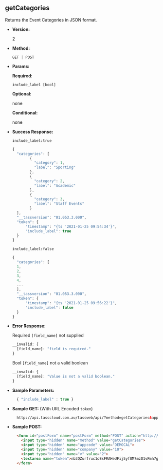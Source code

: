 **getCategories**
----
  Returns the Event Categories in JSON format.

* **Version:**

  2

* **Method:**

  `GET | POST`
  
*  **Params:**

   **Required:**
 
   `include_label [bool]`
   
   **Optional:**
 
   none

   **Conditional:**

   none

* **Success Response:**
    
    `include_label:true`

    ```javascript
    {
      "categories": [
            {
              "category": 1,
              "label": "Sporting"
            },
            {
              "category": 2,
              "label": "Academic"
            },
            {
              "category": 3,
              "label": "Staff Events"
            }
      ],
      "__tassversion": "01.053.3.000",
      "token": {
          "timestamp": "{ts '2021-01-25 09:54:34'}",
          "include_label": true
      }
    }
  ```

  `include_label:false`

    ```javascript
    {
      "categories": [
      1,
      2,
      3,
      4,
      ...
      ],
      "__tassversion": "01.053.3.000",
      "token": {
          "timestamp": "{ts '2021-01-25 09:56:22'}",
          "include_label": false
      }
    }
  ```
 
* **Error Response:**

   Required `[field_name]` not supplied
    ```javascript
    __invalid: {
      [field_name]: "field is required."
    }
    ```
    
    Bool `[field_name]` not a valid boolean
    ```javascript
    __invalid: {
      [field_name]: "Value is not a valid boolean."
    }
    ```
    
* **Sample Parameters:**

  ```javascript
    { "include_label" : true }
  ```

* **Sample GET:** (With URL Encoded `token`)

  ```HTML
    http://api.tasscloud.com.au/tassweb/api/?method=getCategories&appcode=DEMOCAL&company=10&v=2&token=nb3QZurfruc1oEsFRAHeUFij5yf8M7mzO1vPmh7giNc%3D
  ```
  
* **Sample POST:**

  ```HTML
    <form id="postForm" name="postForm" method="POST" action="http://api.tasscloud.com.au/tassweb/api/">
      <input type="hidden" name="method" value="getCategories">
      <input type="hidden" name="appcode" value="DEMOCAL">
      <input type="hidden" name="company" value="10">
      <input type="hidden" name="v" value="2">
      <textarea name="token">nb3QZurfruc1oEsFRAHeUFij5yf8M7mzO1vPmh7giNc=</textarea>
    </form>
  ```
